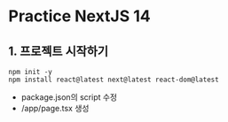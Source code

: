 # Practice NextJS 14
## 1. 프로젝트 시작하기
```
npm init -y
npm install react@latest next@latest react-dom@latest
```
- package.json의 script 수정
- /app/page.tsx 생성